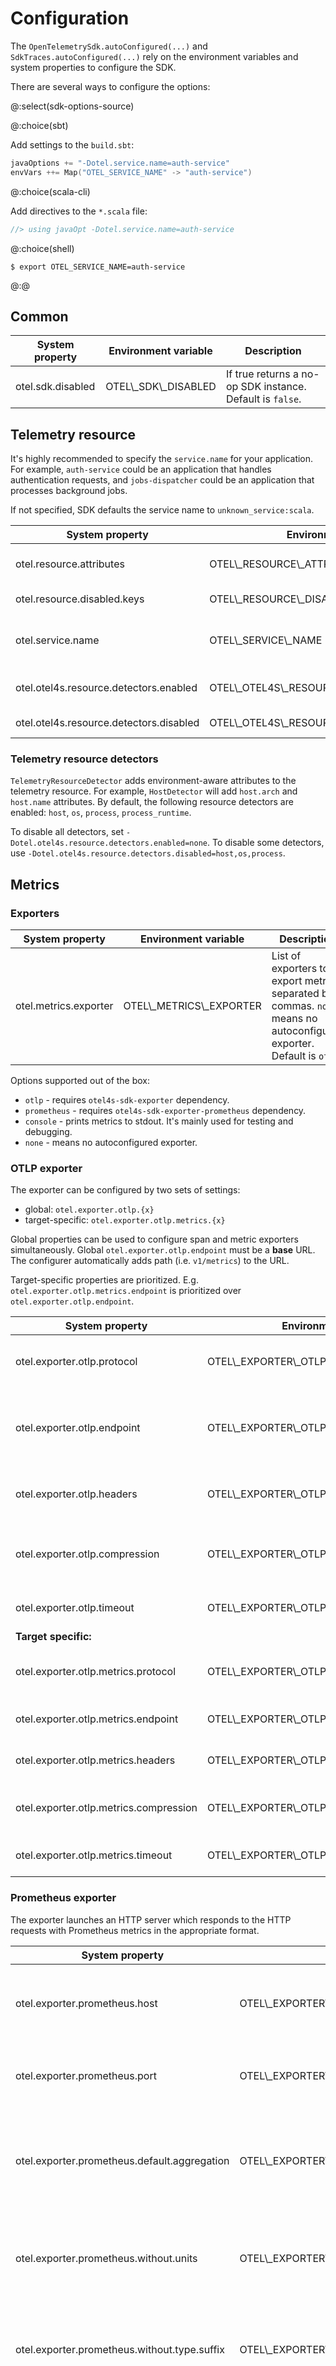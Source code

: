 # Configuration

The `OpenTelemetrySdk.autoConfigured(...)` and `SdkTraces.autoConfigured(...)` rely on the environment variables and system properties to configure the SDK.

There are several ways to configure the options:

@:select(sdk-options-source)

@:choice(sbt)

Add settings to the `build.sbt`:

```scala
javaOptions += "-Dotel.service.name=auth-service"
envVars ++= Map("OTEL_SERVICE_NAME" -> "auth-service")
```

@:choice(scala-cli)

Add directives to the `*.scala` file:

```scala
//> using javaOpt -Dotel.service.name=auth-service
```

@:choice(shell)

```shell
$ export OTEL_SERVICE_NAME=auth-service
```
@:@

## Common

| System property   | Environment variable  | Description                                               |
|-------------------|-----------------------|-----------------------------------------------------------|
| otel.sdk.disabled | OTEL\\_SDK\\_DISABLED | If true returns a no-op SDK instance. Default is `false`. |


## Telemetry resource

It's highly recommended to specify the `service.name` for your application. 
For example, `auth-service` could be an application that handles authentication requests, 
and `jobs-dispatcher` could be an application that processes background jobs.

If not specified, SDK defaults the service name to `unknown_service:scala`.

| System property                         | Environment variable                            | Description                                                                                                 |
|-----------------------------------------|-------------------------------------------------|-------------------------------------------------------------------------------------------------------------|
| otel.resource.attributes                | OTEL\\_RESOURCE\\_ATTRIBUTES                    | Specify resource attributes in the following format: `key1=val1,key2=val2,key3=val3`.                       |
| otel.resource.disabled.keys             | OTEL\\_RESOURCE\\_DISABLED\\_KEYS               | Specify resource attribute keys that are filtered.                                                          |
| otel.service.name                       | OTEL\\_SERVICE\\_NAME                           | Specify logical service name. Takes precedence over `service.name` defined with `otel.resource.attributes`. |
| otel.otel4s.resource.detectors.enabled  | OTEL\\_OTEL4S\\_RESOURCE\\_DETECTORS\\_ENABLED  | Specify resource detectors to use. Defaults to `host,os,process,process_runtime`.                           | 
| otel.otel4s.resource.detectors.disabled | OTEL\\_OTEL4S\\_RESOURCE\\_DETECTORS\\_DISABLED | Specify resource detectors to disable.                                                                      | 

### Telemetry resource detectors

`TelemetryResourceDetector` adds environment-aware attributes to the telemetry resource.
For example, `HostDetector` will add `host.arch` and `host.name` attributes.
By default, the following resource detectors are enabled: `host`, `os`, `process`, `process_runtime`.

To disable all detectors, set `-Dotel.otel4s.resource.detectors.enabled=none`. 
To disable some detectors, use `-Dotel.otel4s.resource.detectors.disabled=host,os,process`.

## Metrics

### Exporters

| System property       | Environment variable      | Description                                                                                                              |
|-----------------------|---------------------------|--------------------------------------------------------------------------------------------------------------------------|
| otel.metrics.exporter | OTEL\\_METRICS\\_EXPORTER | List of exporters to be export metrics, separated by commas. `none` means no autoconfigured exporter. Default is `otlp`. |


Options supported out of the box:

- `otlp` - requires `otel4s-sdk-exporter` dependency.
- `prometheus` - requires `otel4s-sdk-exporter-prometheus` dependency.
- `console` - prints metrics to stdout. It's mainly used for testing and debugging.
- `none` - means no autoconfigured exporter.

### OTLP exporter

The exporter can be configured by two sets of settings:
- global: `otel.exporter.otlp.{x}`
- target-specific: `otel.exporter.otlp.metrics.{x}`

Global properties can be used to configure span and metric exporters simultaneously.
Global `otel.exporter.otlp.endpoint` must be a **base** URL. The configurer automatically adds path (i.e. `v1/metrics`) to the URL.

Target-specific properties are prioritized. E.g. `otel.exporter.otlp.metrics.endpoint` is prioritized over `otel.exporter.otlp.endpoint`.

| System property                        | Environment variable                           | Description                                                                                                                                                                           |
|----------------------------------------|------------------------------------------------|---------------------------------------------------------------------------------------------------------------------------------------------------------------------------------------|
| otel.exporter.otlp.protocol            | OTEL\\_EXPORTER\\_OTLP\\_PROTOCOL              | The transport protocol to use. Options include `grpc`, `http/protobuf`, and `http/json`. Default is `http/protobuf`.                                                                  |
| otel.exporter.otlp.endpoint            | OTEL\\_EXPORTER\\_OTLP\\_ENDPOINT              | The OTLP traces, metrics, and logs endpoint to connect to. Must be a **base** URL with a scheme of either http or https based on the use of TLS. Default is `http://localhost:4318/`. |
| otel.exporter.otlp.headers             | OTEL\\_EXPORTER\\_OTLP\\_HEADERS               | Key-value pairs separated by commas to pass as request headers on OTLP trace, metric, and log requests.                                                                               |
| otel.exporter.otlp.compression         | OTEL\\_EXPORTER\\_OTLP\\_COMPRESSION           | The compression type to use on OTLP trace, metric, and log requests. Options include gzip. By default, no compression will be used.                                                   |
| otel.exporter.otlp.timeout             | OTEL\\_EXPORTER\\_OTLP\\_TIMEOUT               | The maximum waiting time to send each OTLP trace, metric, and log batch. Default is `10 seconds`.                                                                                     |
| **Target specific:**                   |                                                |                                                                                                                                                                                       |
| otel.exporter.otlp.metrics.protocol    | OTEL\\_EXPORTER\\_OTLP\\_METRICS\\_PROTOCOL    | The transport protocol to use. Options include `grpc`, `http/protobuf`, and `http/json`. Default is `http/protobuf`.                                                                  |
| otel.exporter.otlp.metrics.endpoint    | OTEL\\_EXPORTER\\_OTLP\\_METRICS\\_ENDPOINT    | The OTLP metrics endpoint to connect to. Default is `http://localhost:4318/v1/metrics`.                                                                                               |
| otel.exporter.otlp.metrics.headers     | OTEL\\_EXPORTER\\_OTLP\\_METRICS\\_HEADERS     | Key-value pairs separated by commas to pass as request headers on OTLP trace requests.                                                                                                |
| otel.exporter.otlp.metrics.compression | OTEL\\_EXPORTER\\_OTLP\\_METRICS\\_COMPRESSION | The compression type to use on OTLP trace requests. Options include gzip. By default, no compression will be used.                                                                    |
| otel.exporter.otlp.metrics.timeout     | OTEL\\_EXPORTER\\_OTLP\\_METRICS\\_TIMEOUT     | The maximum waiting time to send each OTLP trace batch. Default is `10 seconds`.                                                                                                      |

### Prometheus exporter

The exporter launches an HTTP server which responds to the HTTP requests with Prometheus metrics in the appropriate format.

| System property                              | Environment variable                                  | Description                                                                              |
|----------------------------------------------|-------------------------------------------------------|------------------------------------------------------------------------------------------|
| otel.exporter.prometheus.host                | OTEL\\_EXPORTER\\_PROMETHEUS\_HOST                    | The host that metrics are served on. Default is `localhost`.                             |
| otel.exporter.prometheus.port                | OTEL\\_EXPORTER\\_PROMETHEUS\_PORT                    | The port that metrics are served on. Default is `9464`.                                  |
| otel.exporter.prometheus.default.aggregation | OTEL\\_EXPORTER\\_PROMETHEUS\_DEFAULT\\_AGGREGATION   | Default aggregation as a function of instrument kind. Default is `default`.              |
| otel.exporter.prometheus.without.units       | OTEL\\_EXPORTER\\_PROMETHEUS\_WITHOUT\\_UNITS         | If metrics are produced without a unit suffix. Default is `false`.                       |
| otel.exporter.prometheus.without.type.suffix | OTEL\\_EXPORTER\\_PROMETHEUS\_WITHOUT\\_TYPE\\_SUFFIX | If metrics are produced without a type suffix. Default is `false`.                       |
| otel.exporter.prometheus.without.scope.info  | OTEL\\_EXPORTER\\_PROMETHEUS\_WITHOUT\\_SCOPE\\_INFO  | If metrics are produced without a scope info metric or scope labels. Default is `false`. |
| otel.exporter.prometheus.without.target.info | OTEL\\_EXPORTER\\_PROMETHEUS\_WITHOUT\\_TARGET\\_INFO | If metrics are produced without a target info metric. Default is `false`.                |
| otel.exporter.prometheus.shutdown.timeout    | OTEL\\_EXPORTER\\_PROMETHEUS\_SHUTDOWN\\_TIMEOUT      | The time to wait for provider to do any cleanup required. Default is `10 seconds`.       |

### Period metric reader

Period metric reader pushes metrics to the push-based exporters (e.g. OTLP) over a fixed interval.

| System property             | Environment variable              | Description                                                                        |
|-----------------------------|-----------------------------------|------------------------------------------------------------------------------------|
| otel.metric.export.interval | OTEL\\_METRIC\\_EXPORT\\_INTERVAL | The time interval between the start of two export attempts. Default is `1 minute`. |
| otel.metric.export.timeout  | OTEL\\_METRIC\\_EXPORT\\_TIMEOUT  | Maximum allowed time to export data. Default is `30 seconds`.                      |

### Exemplar filter

The exemplar filter decides whether the measurement will be recorded as an exemplar.

| System property              | Environment variable               | Description                                           |
|------------------------------|------------------------------------|-------------------------------------------------------|
| otel.metrics.exemplar.filter | OTEL\\_METRICS\\_EXEMPLAR\\_FILTER | The exemplar filter to use. Default is `trace_based`. |

The following options for `otel.metrics.exemplar.filter` are supported:
- `always_on` - all measurements eligible for being an exemplar.
- `always_off` - no measurements eligible for being an exemplar.
- `trace_based` - accepts measurements where there is a span in a context that is being sampled.

## Tracing

### Exporters

| System property      | Environment variable     | Description                                                                                                            |
|----------------------|--------------------------|------------------------------------------------------------------------------------------------------------------------|
| otel.traces.exporter | OTEL\\_TRACES\\_EXPORTER | List of exporters to be export spans, separated by commas. `none` means no autoconfigured exporter. Default is `otlp`. |


Options supported out of the box:

- `otlp` - requires `otel4s-sdk-exporter` dependency.
- `console` - prints the name of the span along with its attributes to stdout. It's mainly used for testing and debugging.
- `none` - means no autoconfigured exporter.

### OTLP exporter

The exporter can be configured by two sets of settings:
- global: `otel.exporter.otlp.{x}`
- target-specific: `otel.exporter.otlp.traces.{x}`

Global properties can be used to configure span and metric exporters simultaneously.
Global `otel.exporter.otlp.endpoint` must be a **base** URL. The configurer automatically adds path (i.e. `v1/traces`) to the URL.

Target-specific properties are prioritized. E.g. `otel.exporter.otlp.traces.endpoint` is prioritized over `otel.exporter.otlp.endpoint`.

| System property                       | Environment variable                          | Description                                                                                                                                                                           |
|---------------------------------------|-----------------------------------------------|---------------------------------------------------------------------------------------------------------------------------------------------------------------------------------------|
| otel.exporter.otlp.protocol           | OTEL\\_EXPORTER\\_OTLP\\_PROTOCOL             | The transport protocol to use. Options include `grpc`, `http/protobuf`, and `http/json`. Default is `http/protobuf`.                                                                  |
| otel.exporter.otlp.endpoint           | OTEL\\_EXPORTER\\_OTLP\\_ENDPOINT             | The OTLP traces, metrics, and logs endpoint to connect to. Must be a **base** URL with a scheme of either http or https based on the use of TLS. Default is `http://localhost:4318/`. |
| otel.exporter.otlp.headers            | OTEL\\_EXPORTER\\_OTLP\\_HEADERS              | Key-value pairs separated by commas to pass as request headers on OTLP trace, metric, and log requests.                                                                               |
| otel.exporter.otlp.compression        | OTEL\\_EXPORTER\\_OTLP\\_COMPRESSION          | The compression type to use on OTLP trace, metric, and log requests. Options include gzip. By default, no compression will be used.                                                   |
| otel.exporter.otlp.timeout            | OTEL\\_EXPORTER\\_OTLP\\_TIMEOUT              | The maximum waiting time to send each OTLP trace, metric, and log batch. Default is `10 seconds`.                                                                                     |
| **Target specific:**                  |                                               |                                                                                                                                                                                       |
| otel.exporter.otlp.metrics.protocol   | OTEL\\_EXPORTER\\_OTLP\\_TRACES\\_PROTOCOL    | The transport protocol to use. Options include `grpc`, `http/protobuf`, and `http/json`. Default is `http/protobuf`.                                                                  |
| otel.exporter.otlp.traces.endpoint    | OTEL\\_EXPORTER\\_OTLP\\_TRACES\\_ENDPOINT    | The OTLP traces endpoint to connect to. Default is `http://localhost:4318/v1/traces`.                                                                                                 |
| otel.exporter.otlp.traces.headers     | OTEL\\_EXPORTER\\_OTLP\\_TRACES\\_HEADERS     | Key-value pairs separated by commas to pass as request headers on OTLP trace requests.                                                                                                |
| otel.exporter.otlp.traces.compression | OTEL\\_EXPORTER\\_OTLP\\_TRACES\\_COMPRESSION | The compression type to use on OTLP trace requests. Options include gzip. By default, no compression will be used.                                                                    |
| otel.exporter.otlp.traces.timeout     | OTEL\\_EXPORTER\\_OTLP\\_TRACES\\_TIMEOUT     | The maximum waiting time to send each OTLP trace batch. Default is `10 seconds`.                                                                                                      |

### Propagators

The propagators determine which distributed tracing header formats are used, and which baggage propagation header formats are used.

| System property  | Environment variable | Description                                                                                                           |
|------------------|----------------------|-----------------------------------------------------------------------------------------------------------------------|
| otel.propagators | OTEL\\_PROPAGATORS   | The propagators to use. Use a comma-separated list for multiple propagators. Default is `tracecontext,baggage` (W3C). |

Options supported out of the box:
- `tracecontext` - [W3C Trace Context](https://www.w3.org/TR/trace-context/)
- `baggage` - [W3C Baggage](https://www.w3.org/TR/baggage/)
- `b3` - [B3 Single](https://github.com/openzipkin/b3-propagation#single-header)
- `b3multi` - [B3 Multi](https://github.com/openzipkin/b3-propagation#multiple-headers)
- `jaeger` - [Jaeger](https://www.jaegertracing.io/docs/1.21/client-libraries/#propagation-format)
- `ottrace` - [OpenTracing](https://opentracing.io/)

### Batch span processor

| System property                | Environment variable                     | Description                                                           |
|--------------------------------|------------------------------------------|-----------------------------------------------------------------------|
| otel.bsp.schedule.delay        | OTEL\\_BSP\\_SCHEDULE\\_DELAY            | The interval between two consecutive exports. Default is `5 seconds`. |
| otel.bsp.max.queue.size        | OTEL\\_BSP\\_MAX\\_QUEUE_SIZE            | The maximum queue size. Default is `2048`.                            |
| otel.bsp.max.export.batch.size | OTEL\\_BSP\\_MAX\\_EXPORT\\_BATCH\\_SIZE | The maximum batch size. Default is `512`.                             |
| otel.bsp.export.timeout        | OTEL\\_BSP\\_EXPORT\\_TIMEOUT            | The maximum allowed time to export data. Default is `30 seconds`.     |

### Sampler

The sampler decides whether spans will be recorded.

| System property         | Environment variable          | Description                                                              |
|-------------------------|-------------------------------|--------------------------------------------------------------------------|
| otel.traces.sampler     | OTEL\\_TRACES\\_SAMPLER       | The sampler to use for tracing. Defaults to `parentbased_always_on`.     |
| otel.traces.sampler.arg | OTEL\\_TRACES\\_SAMPLER\\_ARG | An argument to the configured tracer if supported, for example, a ratio. |


The following options for `otel.traces.sampler` are supported out of the box:
- `always_on` - always samples spans, regardless of the parent span's sampling decision.
- `always_off` - never samples spans, regardless of the parent span's sampling decision.
- `traceidratio`, where `otel.traces.sampler.arg` sets the ratio - samples probabilistically based on the configured rate.
- `parentbased_always_on` - respects its parent span's sampling decision, but otherwise always samples.
- `parentbased_always_off` - respects its parent span's sampling decision, but otherwise never samples.
- `parentbased_traceidratio`, where `otel.traces.sampler.arg` sets the ratio - respects its parent span's sampling decision, 
but otherwise samples probabilistically based on the configured rate.

### Span limits

These properties can be used to control the maximum size of spans by placing limits on attributes, events, and links.

| System property                          | Environment variable                             | Description                                                           |
|------------------------------------------|--------------------------------------------------|-----------------------------------------------------------------------|
| otel.span.attribute.count.limit          | OTEL\\_SPAN\\_ATTRIBUTE\\_COUNT\\_LIMIT          | The maximum allowed span attribute count. Default is `128`.           |
| otel.span.event.count.limit              | OTEL\\_SPAN\\_EVENT\\_COUNT\\_LIMIT              | The maximum allowed span event count. Default is `128`.               |
| otel.span.link.count.limit               | OTEL\\_SPAN\\_LINK\\_COUNT\\_LIMIT               | The maximum allowed span link count. Default is `128`.                |
| otel.event.attribute.count.limit         | OTEL\\_EVENT\\_ATTRIBUTE\\_COUNT\\_LIMIT         | The maximum allowed attribute per span event count. Default is `128`. |
| otel.link.attribute.count.limit          | OTEL\\_LINK\\_ATTRIBUTE\\_COUNT\\_LIMIT          | The maximum allowed attribute per span link count. Default is `128`.  |
| otel.span.attribute.value.length.limit   | OTEL\\_SPAN\\_ATTRIBUTE\\_VALUE\\_LENGTH\\_LIMIT | The maximum allowed attribute value size. No limit by default.        |
